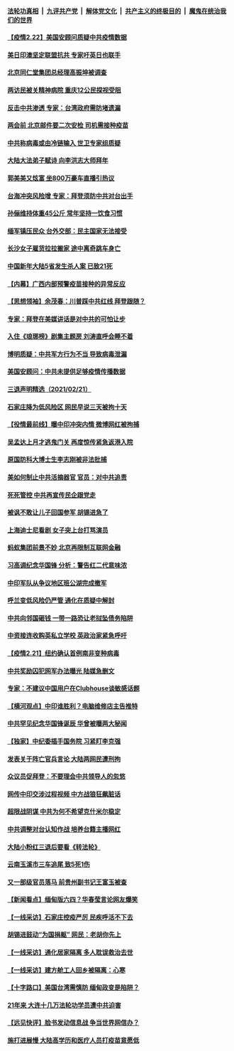 ####  [法轮功真相](../../../../basic/blob/master/README.md?t=02222101) &nbsp;|&nbsp; [九评共产党](../../../../9ping.md/blob/master/README.md?t=02222101) &nbsp;|&nbsp; [解体党文化](../../../../jtdwh.md/blob/master/README.md?t=02222101)  &nbsp;|&nbsp; [共产主义的终极目的](../../../../gczydzjmd.md/blob/master/README.md?t=02222101) &nbsp;|&nbsp; [魔鬼在统治我们的世界](../../../../mgztzwmdsj.md/blob/master/README.md?t=02222101) 

#### [【疫情2.22】美国安顾问质疑中共疫情数据](../pages/nsc413/n12767220.md?t=02222101) 

#### [美日印澳坚定联盟抗共 专家吁英日也联手](../pages/nsc413/n12766502.md?t=02222101) 

#### [北京同仁堂集团总经理高振坤被调查](../pages/nsc413/n12767408.md?t=02222101) 

#### [两访民被关精神病院 重庆12公民探视受阻](../pages/nsc413/n12767303.md?t=02222101) 

#### [反击中共渗透 专家：台湾政府需防堵遗漏](../pages/nsc413/n12767230.md?t=02222101) 

#### [两会前 北京邮件要二次安检 司机需接种疫苗](../pages/nsc413/n12767045.md?t=02222101) 

#### [中共称病毒或由冷链输入 世卫专家组质疑](../pages/nsc413/n12767252.md?t=02222101) 


#### [大陆大法弟子赋诗 向李洪志大师拜年](../pages/nsc413/n12766336.md?t=02222101) 

#### [郭美美又炫富 坐800万豪车直播引热议](../pages/nsc413/n12766831.md?t=02222101) 

#### [台海冲突风险增 专家：拜登须防中共对台出手](../pages/nsc413/n12766568.md?t=02222101) 

#### [孙俪维持体重45公斤 常年坚持一饮食习惯](../pages/nsc413/n12766316.md?t=02222101) 

#### [缅军镇压民众 台外交部：民主国家无法接受](../pages/nsc413/n12766437.md?t=02222101) 

#### [长沙女子雇货拉拉搬家 途中离奇跳车身亡](../pages/nsc413/n12766082.md?t=02222101) 

#### [中国新年大陆5省发生杀人案 已致21死](../pages/nsc413/n12766435.md?t=02222101) 

#### [【内幕】广西内部预警疫苗接种的异常反应](../pages/nsc413/n12763818.md?t=02222101) 

#### [【思想领袖】余茂春：川普踩中共红线 拜登跟随？](../pages/nsc413/n12763052.md?t=02222101) 

#### [专家：拜登在美媒讲话是对中共的可怕让步](../pages/nsc413/n12765744.md?t=02222101) 

#### [入住《琅琊榜》剧集主题房 刘涛直呼会睡不着](../pages/nsc413/n12765995.md?t=02222101) 

#### [博明质疑：中共军方行为不当 导致病毒泄漏](../pages/nsc413/n12766212.md?t=02222101) 

#### [美国安顾问：中共未提供足够疫情传播数据](../pages/nsc413/n12766139.md?t=02222101) 

#### [三退声明精选（2021/02/21）](../pages/nsc413/n12766287.md?t=02222101) 

#### [石家庄降为低风险区 网民早说三天被拘十天](../pages/nsc413/n12766146.md?t=02222101) 

#### [【役情最前线】曝中印冲突内情 微博网红被拘捕](../pages/nsc413/n12765864.md?t=02222101) 

#### [吴孟达上月才逃鬼门关 再度惊传紧急返港入院](../pages/nsc413/n12765848.md?t=02222101) 

#### [原国防科大博士生李志刚被非法批捕](../pages/nsc413/n12765812.md?t=02222101) 

#### [美如何制止中共活摘器官 官员：对中共追责](../pages/nsc413/n12765940.md?t=02222101) 

#### [死死管控 中共再宣传民企跟党走](../pages/nsc413/n12765965.md?t=02222101) 

#### [被讽不敢让儿子回国参军 胡锡进急了](../pages/nsc413/n12765948.md?t=02222101) 

#### [上海迪士尼看剧 女子突上台打骂演员](../pages/nsc413/n12765966.md?t=02222101) 

#### [蚂蚁集团前景不妙 北京再限制互联网金融](../pages/nsc413/n12765691.md?t=02222101) 

#### [习高调纪念华国锋 分析：警告红二代意味浓](../pages/nsc413/n12765796.md?t=02222101) 

#### [中印军队从争议地区班公湖完成撤军](../pages/nsc413/n12765907.md?t=02222101) 

#### [呼兰变低风险仍严管 通化在质疑中解封](../pages/nsc413/n12765839.md?t=02222101) 

#### [中共向邻国砸钱 一带一路恐让老挝坠债务陷阱](../pages/nsc413/n12765822.md?t=02222101) 

#### [中资接连收购英私立学校 英政治家紧急呼吁](../pages/nsc413/n12765815.md?t=02222101) 

#### [【疫情2.21】纽约确认首例南非变种病毒](../pages/nsc413/n12765333.md?t=02222101) 

#### [中共奖励囚犯网军办法曝光 陆媒急删文](../pages/nsc413/n12765759.md?t=02222101) 

#### [专家：不建议中国用户在Clubhouse谈敏感话题](../pages/nsc413/n12765729.md?t=02222101) 

#### [【横河观点】中印谁胜利？电脑维修店主告推特](../pages/nsc413/n12764958.md?t=02222101) 

#### [中共罕见纪念华国锋诞辰 华曾被曝两大秘闻](../pages/nsc413/n12765477.md?t=02222101) 

#### [【独家】中纪委插手国务院 习紧盯李克强](../pages/nsc413/n12760322.md?t=02222101) 

#### [发表关于阵亡官兵言论 大陆两网民遭刑拘](../pages/nsc413/n12765327.md?t=02222101) 

#### [众议员促拜登：不要理会中共领导人的忽悠](../pages/nsc413/n12763784.md?t=02222101) 

#### [网传中印交涉过程视频 中方战狼狂飙脏话](../pages/nsc413/n12765375.md?t=02222101) 

#### [超限战阴谋 中共为何不希望克什米尔稳定](../pages/nsc413/n12759043.md?t=02222101) 

#### [中共调整对台认知作战 培养台籍主播网红](../pages/nsc413/n12765216.md?t=02222101) 

#### [大陆小粉红三退后要看《转法轮》](../pages/nsc413/n12765248.md?t=02222101) 


#### [云南玉溪市三车追尾 致5死1伤](../pages/nsc413/n12765197.md?t=02222101) 

#### [又一部级官员落马 前贵州副书记王富玉被查](../pages/nsc413/n12764999.md?t=02222101) 

#### [【新闻看点】缅甸版六四？华春莹言论网友爆笑](../pages/nsc413/n12764944.md?t=02222101) 

#### [【一线采访】石家庄控疫严厉 民疾呼活不下去](../pages/nsc413/n12764905.md?t=02222101) 

#### [胡锡进鼓动“为国捐躯” 网民：老胡你先上](../pages/nsc413/n12764305.md?t=02222101) 

#### [【一线采访】通化居家隔离 多人耽误救治去世](../pages/nsc413/n12764785.md?t=02222101) 

#### [【一线采访】建方舱工人回乡被隔离：心寒](../pages/nsc413/n12764756.md?t=02222101) 

#### [【十字路口】美国台湾需慎防 缅甸政变是陷阱？](../pages/nsc413/n12763649.md?t=02222101) 

#### [21年来 大连十几万法轮功学员遭中共迫害](../pages/nsc413/n12762813.md?t=02222101) 

#### [【远见快评】脸书发动信息战 争当世界网信办？](../pages/nsc413/n12763519.md?t=02222101) 

#### [施打进展慢 大陆高学历和医疗人员打疫苗意愿低](../pages/nsc413/n12764742.md?t=02222101) 

